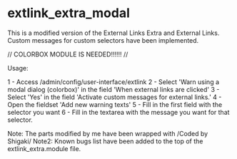 # extlink_extra_modal
This is a modified version of the External Links Extra and External Links. Custom messages for custom selectors have been implemented.

// COLORBOX MODULE IS NEEDED!!!!!! //

Usage:

1 - Access /admin/config/user-interface/extlink 
2 - Select 'Warn using a modal dialog (colorbox)' in the field 'When external links are clicked' 
3 - Select 'Yes' in the field 'Activate custom messages for external links.' 
4 - Open the fieldset 'Add new warning texts' 
5 - Fill in the first field with the selector you want 
6 - Fill in the textarea with the message you want for that selector. 


Note: The parts modified by me have been wrapped with /Coded by Shigaki/
Note2: Known bugs list have been added to the top of the extlink_extra.module file.

